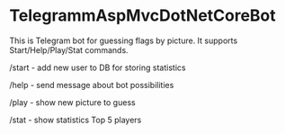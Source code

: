 # TelegrammAspMvcDotNetCoreBot
This is Telegram bot for guessing flags by picture.
It supports Start/Help/Play/Stat commands.

/start - add new user to DB for storing statistics

/help - send message about bot possibilities

/play - show new picture to guess

/stat - show statistics Top 5 players

